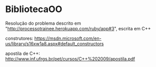 # BibliotecaOO
Resolução do problema descrito em "http://processotrainee.herokuapp.com/ruby/app#3", escrita em C++

construtores: https://msdn.microsoft.com/en-us/library/s16xw1a8.aspx#default_constructors

apostila de C++: http://www.inf.ufrgs.br/pet/cursos/C++%202009/apostila.pdf

